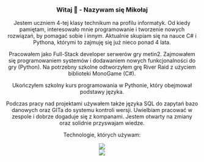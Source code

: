 

<h3 align="center">Witaj 👋 - Nazywam się Mikołaj</h3>

<p align="center">Jestem uczniem 4-tej klasy technikum na profilu informatyk. Od kiedy pamiętam, interesowało mnie programowanie i tworzenie nowych rozwiązań, by pomagać sobie i innym. Aktualnie skupiam się na nauce C# i Pythona, którymi to zajmuję się już nieco ponad 4 lata.</p>

<p align="center">Pracowałem jako Full-Stack developer serwerów gry metin2. Zajmowałem się programowaniem systemów i dodawaniem nowych funkcjonalności do gry (Python). Na potrzebny szkolne odtworzyłem grę River Raid z użyciem biblioteki MonoGame (C#).</p>

<p align="center">Ukończyłem szkolny kurs programowania w Pythonie, który obejmował podstawy języka.</p>

<p align="center">Podczas pracy nad projektami używałem także języka SQL do zapytań bazo danowych oraz GITa do systemu kontroli wersji. Uwielbiam pracować w zespole i dobrze dogaduje się z kompanami. Jestem otwarty na zmiany oraz solidnie przyswajam wiedze.</p>


<p align="center">Technologie, których używam:</p>

<div align="center">
  <a href="https://skillicons.dev">
    <img src="https://skillicons.dev/icons?i=cs,dotnet,unity,vscode,visualstudio" />
  </a>
  <br/>
  <a href="https://skillicons.dev">
    <img src="https://skillicons.dev/icons?i=git,github,docker,py,mysql,arduino,postman,linux" />
  </a>
  <br/>
</div>
